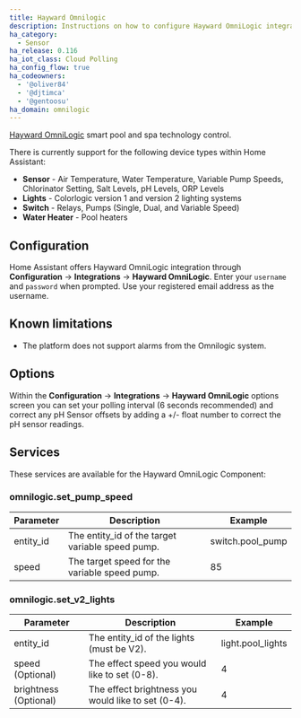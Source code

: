 ```yaml
---
title: Hayward Omnilogic
description: Instructions on how to configure Hayward OmniLogic integration.
ha_category:
  - Sensor
ha_release: 0.116
ha_iot_class: Cloud Polling
ha_config_flow: true
ha_codeowners:
  - '@oliver84'
  - '@djtimca'
  - '@gentoosu'
ha_domain: omnilogic
---
```


[Hayward OmniLogic](https://www.hayward-pool.com/shop/en/pools/omnilogic-i-auomni--1) smart pool and spa technology control.

There is currently support for the following device types within Home Assistant:

- **Sensor** - Air Temperature, Water Temperature, Variable Pump Speeds, Chlorinator Setting, Salt Levels, pH Levels, ORP Levels
- **Lights** - Colorlogic version 1 and version 2 lighting systems
- **Switch** - Relays, Pumps (Single, Dual, and Variable Speed)
- **Water Heater** - Pool heaters

## Configuration

Home Assistant offers Hayward OmniLogic integration through **Configuration** -> **Integrations** -> **Hayward OmniLogic**. Enter your `username` and `password` when prompted. Use your registered email address as the username.

## Known limitations

- The platform does not support alarms from the Omnilogic system.

## Options

Within the **Configuration** -> **Integrations** -> **Hayward OmniLogic** options screen you can set your polling interval (6 seconds recommended) and correct any pH Sensor offsets by adding a +/- float number to correct the pH sensor readings.

## Services

These services are available for the Hayward OmniLogic Component:

### omnilogic.set_pump_speed

|**Parameter**|**Description**|**Example**|
|-|-|-|
|entity_id|The entity_id of the target variable speed pump.|switch.pool_pump|
|speed|The target speed for the variable speed pump.|85|

### omnilogic.set_v2_lights

|**Parameter**|**Description**|**Example**|
|-|-|-|
|entity_id|The entity_id of the lights (must be V2).|light.pool_lights|
|speed (Optional)|The effect speed you would like to set (0-8).|4|
|brightness (Optional)|The effect brightness you would like to set (0-4).|4|

